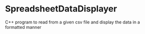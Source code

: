 # SpreadsheetDataDisplayer
C++ program to read from a given csv file and display the data in a formatted manner
